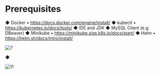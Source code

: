 # Prerequisites
◆ Docker
  • https://docs.docker.com/engine/install/
◆ kubectl
  • https://kubernetes.io/docs/tools/
◆ IDE and JDK
◆ MySQL Client (e.g. DBeaver)
◆ Minikube
  • https://minikube.sigs.k8s.io/docs/start/
◆ Helm
  • https://helm.sh/docs/intro/install/

![7](https://github.com/user-attachments/assets/3df0f914-0583-4384-873d-ee10e9cf95be)

◆

![11](https://github.com/user-attachments/assets/f7abec7d-0746-48a9-b81b-f8d60359773f)
